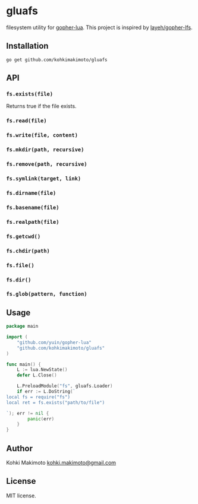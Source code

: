 # gluafs

filesystem utility for [gopher-lua](https://github.com/yuin/gopher-lua). This project is inspired by [layeh/gopher-lfs](https://github.com/layeh/gopher-lfs).

## Installation

```
go get github.com/kohkimakimoto/gluafs
```

## API

### `fs.exists(file)`

Returns true if the file exists.

### `fs.read(file)`

### `fs.write(file, content)`

### `fs.mkdir(path, recursive)`

### `fs.remove(path, recursive)`

### `fs.symlink(target, link)`

### `fs.dirname(file)`

### `fs.basename(file)`

### `fs.realpath(file)`

### `fs.getcwd()`

### `fs.chdir(path)`

### `fs.file()`

### `fs.dir()`

### `fs.glob(pattern, function)`

## Usage

```go
package main

import (
    "github.com/yuin/gopher-lua"
    "github.com/kohkimakimoto/gluafs"
)

func main() {
    L := lua.NewState()
    defer L.Close()

    L.PreloadModule("fs", gluafs.Loader)
    if err := L.DoString(`
local fs = require("fs")
local ret = fs.exists("path/to/file")

`); err != nil {
        panic(err)
    }
}
```

## Author

Kohki Makimoto <kohki.makimoto@gmail.com>

## License

MIT license.

